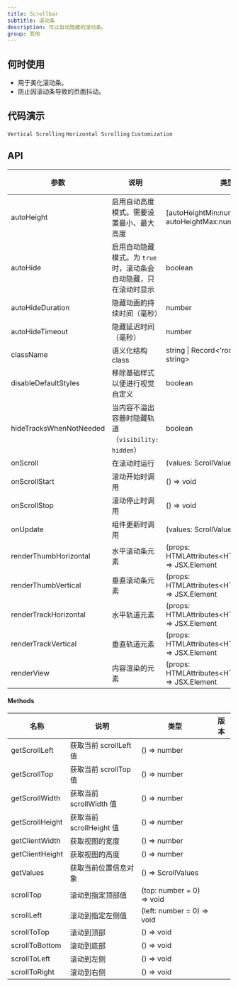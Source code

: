```yaml
---
title: Scrollbar
subtitle: 滚动条
description: 可以自动隐藏的滚动条。
group: 其他
---
```


## 何时使用

- 用于美化滚动条。
- 防止因滚动条导致的页面抖动。

## 代码演示

<!-- prettier-ignore -->
<code src="./demo/vertical.tsx">Vertical Scrolling</code>
<code src="./demo/horizontal.tsx">Horizontal Scrolling</code>
<code src="./demo/customization.tsx">Customization</code>

## API

| 参数 | 说明 | 类型 | 默认值 | 版本 |
| --- | --- | --- | --- | --- |
| autoHeight | 启用自动高度模式。需要设置最小、最大高度 | [autoHeightMin:number, autoHeightMax:number] | - |  |
| autoHide | 启用自动隐藏模式。为 `true` 时，滚动条会自动隐藏，只在滚动时显示 | boolean | true |  |
| autoHideDuration | 隐藏动画的持续时间（毫秒） | number | 200 |  |
| autoHideTimeout | 隐藏延迟时间（毫秒） | number | 1000 |  |
| className | 语义化结构 class | string \| Record<'root' \| 'view', string> | - |  |
| disableDefaultStyles | 移除基础样式以便进行视觉自定义 | boolean | false |  |
| hideTracksWhenNotNeeded | 当内容不溢出容器时隐藏轨道（`visibility: hidden`） | boolean | false |  |
| onScroll | 在滚动时运行 | (values: ScrollValues) => void | undefined |  |
| onScrollStart | 滚动开始时调用 | () => void | - |  |
| onScrollStop | 滚动停止时调用 | () => void | - |  |
| onUpdate | 组件更新时调用 | (values: ScrollValues) => void | - |  |
| renderThumbHorizontal | 水平滚动条元素 | (props: HTMLAttributes\<HTMLDivElement\>) => JSX.Element | - |  |
| renderThumbVertical | 垂直滚动条元素 | (props: HTMLAttributes\<HTMLDivElement\>) => JSX.Element | - |  |
| renderTrackHorizontal | 水平轨道元素 | (props: HTMLAttributes\<HTMLDivElement\>) => JSX.Element | - |  |
| renderTrackVertical | 垂直轨道元素 | (props: HTMLAttributes\<HTMLDivElement>\) => JSX.Element | - |  |
| renderView | 内容渲染的元素 | (props: HTMLAttributes\<HTMLDivElement\>) => JSX.Element | - |  |

#### Methods

| 名称            | 说明                     | 类型                       | 版本 |
| --------------- | ------------------------ | -------------------------- | ---- |
| getScrollLeft   | 获取当前 scrollLeft 值   | () => number               |      |
| getScrollTop    | 获取当前 scrollTop 值    | () => number               |      |
| getScrollWidth  | 获取当前 scrollWidth 值  | () => number               |      |
| getScrollHeight | 获取当前 scrollHeight 值 | () => number               |      |
| getClientWidth  | 获取视图的宽度           | () => number               |      |
| getClientHeight | 获取视图的高度           | () => number               |      |
| getValues       | 获取当前位置信息对象     | () => ScrollValues         |      |
| scrollTop       | 滚动到指定顶部值         | (top: number = 0) => void  |      |
| scrollLeft      | 滚动到指定左侧值         | (left: number = 0) => void |      |
| scrollToTop     | 滚动到顶部               | () => void                 |      |
| scrollToBottom  | 滚动到底部               | () => void                 |      |
| scrollToLeft    | 滚动到左侧               | () => void                 |      |
| scrollToRight   | 滚动到右侧               | () => void                 |      |
